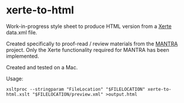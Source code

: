 # xerte-to-html
Work-in-progress style sheet to produce HTML version from a <a href=http://http://www.xerte.org.uk>Xerte</a> data.xml file.

Created specifically to proof-read / review materials from the <a href=http://datalib.edina.ac.uk/mantra/>MANTRA</a> project. Only the Xerte functionality required for MANTRA has been implemented.

Created and tested on a Mac. 

Usage:
```
xsltproc --stringparam "FileLocation" "$FILELOCATION" xerte-to-html.xslt "$FILELOCATION/preview.xml" >output.html
```
